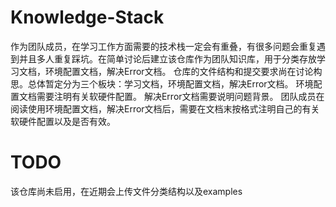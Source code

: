 # Knowledge-Stack

作为团队成员，在学习工作方面需要的技术栈一定会有重叠，有很多问题会重复遇到并且多人重复踩坑。在简单讨论后建立该仓库作为团队知识库，用于分类存放学习文档，环境配置文档，解决Error文档。
仓库的文件结构和提交要求尚在讨论构思。总体暂定分为三个板块：学习文档，环境配置文档，解决Error文档。
环境配置文档需要注明有关软硬件配置。
解决Error文档需要说明问题背景。
团队成员在阅读使用环境配置文档，解决Error文档后，需要在文档末按格式注明自己的有关软硬件配置以及是否有效。


# TODO
该仓库尚未启用，在近期会上传文件分类结构以及examples
